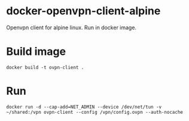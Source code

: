 # docker-openvpn-client-alpine

Openvpn client for alpine linux. Run in docker image.


# Build image

```
docker build -t ovpn-client .
```

# Run

```
docker run -d --cap-add=NET_ADMIN --device /dev/net/tun -v ~/shared:/vpn ovpn-client --config /vpn/config.ovpn --auth-nocache
```
